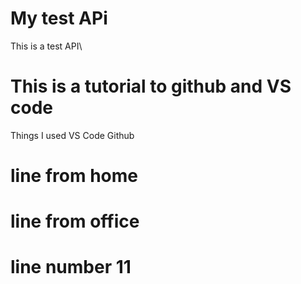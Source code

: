 # My test APi
This is a test API\

# This is a tutorial to github and VS code
Things I used
VS Code
Github

# line from home
# line from office
# line number 11